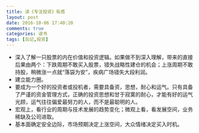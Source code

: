```yaml
---
title: 读《专注投资》有感
layout: post
date: 2016-10-06 17:40:20
comments: true
categories: 读书
tags: [后记,投资]
---
```

<!--more-->
* 深入了解一只股票的内在价值和投资逻辑。如果做不到深入理解，带来的直接后果由两个：下跌周期不敢买入股票，错失战略性建仓的机会；上涨周期不敢持股，稍微涨一点就“落袋为安”，疾病广场错失大段利润。
* 建立能力圈。
* 要成为一个好的投资者或投机者，需要具备资，思想，耐心和运气。只有具备了严谨的资金管理方式，正确的投资思想和甘于寂寞的耐心，才能有好的运气光顾，运气往往偏爱最努力的人，而不是最聪明的人。
* 宏观上，看行业的周期与技术发展的趋势变化；微观上看，看发展空间，业务稀缺及公司进取。
* 基本面确定安全边际，市场预期决定上涨空间，大众情绪决定买入时机。